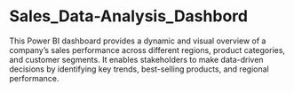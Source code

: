 # Sales_Data-Analysis_Dashbord
This Power BI dashboard provides a dynamic and visual overview of a company’s sales performance across different regions, product categories, and customer segments. It enables stakeholders to make data-driven decisions by identifying key trends, best-selling products, and regional performance.
